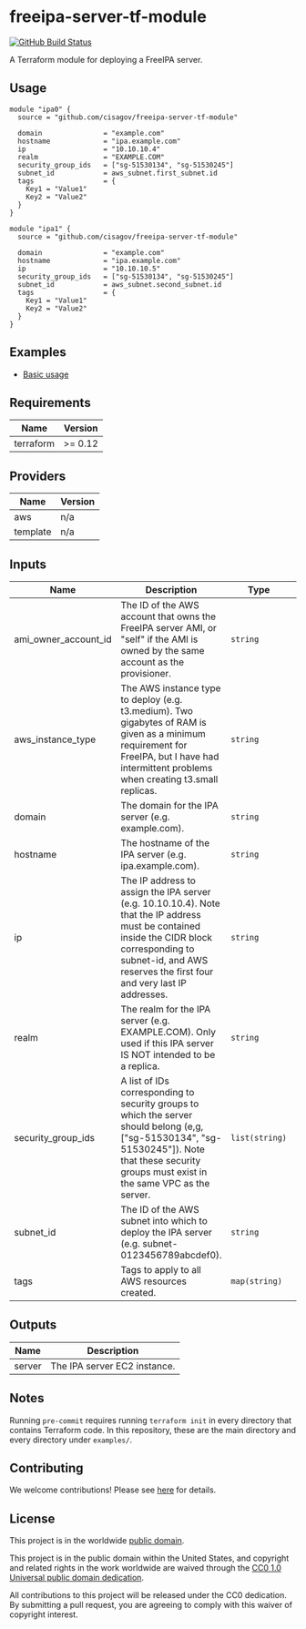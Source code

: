 # freeipa-server-tf-module #

[![GitHub Build Status](https://github.com/cisagov/freeipa-server-tf-module/workflows/build/badge.svg)](https://github.com/cisagov/freeipa-server-tf-module/actions)

A Terraform module for deploying a FreeIPA server.

## Usage ##

```hcl
module "ipa0" {
  source = "github.com/cisagov/freeipa-server-tf-module"

  domain               = "example.com"
  hostname             = "ipa.example.com"
  ip                   = "10.10.10.4"
  realm                = "EXAMPLE.COM"
  security_group_ids   = ["sg-51530134", "sg-51530245"]
  subnet_id            = aws_subnet.first_subnet.id
  tags                 = {
    Key1 = "Value1"
    Key2 = "Value2"
  }
}

module "ipa1" {
  source = "github.com/cisagov/freeipa-server-tf-module"

  domain               = "example.com"
  hostname             = "ipa.example.com"
  ip                   = "10.10.10.5"
  security_group_ids   = ["sg-51530134", "sg-51530245"]
  subnet_id            = aws_subnet.second_subnet.id
  tags                 = {
    Key1 = "Value1"
    Key2 = "Value2"
  }
}
```

## Examples ##

* [Basic usage](https://github.com/cisagov/freeipa-server-tf-module/tree/develop/examples/basic_usage)

## Requirements ##

| Name | Version |
|------|---------|
| terraform | >= 0.12 |

## Providers ##

| Name | Version |
|------|---------|
| aws | n/a |
| template | n/a |

## Inputs ##

| Name | Description | Type | Default | Required |
|------|-------------|------|---------|:--------:|
| ami_owner_account_id | The ID of the AWS account that owns the FreeIPA server AMI, or "self" if the AMI is owned by the same account as the provisioner. | `string` | `self` | no |
| aws_instance_type | The AWS instance type to deploy (e.g. t3.medium).  Two gigabytes of RAM is given as a minimum requirement for FreeIPA, but I have had intermittent problems when creating t3.small replicas. | `string` | `t3.medium` | no |
| domain | The domain for the IPA server (e.g. example.com). | `string` | n/a | yes |
| hostname | The hostname of the IPA server (e.g. ipa.example.com). | `string` | n/a | yes |
| ip | The IP address to assign the IPA server (e.g. 10.10.10.4).  Note that the IP address must be contained inside the CIDR block corresponding to subnet-id, and AWS reserves the first four and very last IP addresses. | `string` | n/a | yes |
| realm | The realm for the IPA server (e.g. EXAMPLE.COM).  Only used if this IPA server IS NOT intended to be a replica. | `string` | `EXAMPLE.COM` | no |
| security_group_ids | A list of IDs corresponding to security groups to which the server should belong (e,g, ["sg-51530134", "sg-51530245"]).  Note that these security groups must exist in the same VPC as the server. | `list(string)` | `[]` | no |
| subnet_id | The ID of the AWS subnet into which to deploy the IPA server (e.g. subnet-0123456789abcdef0). | `string` | n/a | yes |
| tags | Tags to apply to all AWS resources created. | `map(string)` | `{}` | no |

## Outputs ##

| Name | Description |
|------|-------------|
| server | The IPA server EC2 instance. |

## Notes ##

Running `pre-commit` requires running `terraform init` in every
directory that contains Terraform code. In this repository, these are
the main directory and every directory under `examples/`.

## Contributing ##

We welcome contributions!  Please see [here](CONTRIBUTING.md) for
details.

## License ##

This project is in the worldwide [public domain](LICENSE).

This project is in the public domain within the United States, and
copyright and related rights in the work worldwide are waived through
the [CC0 1.0 Universal public domain
dedication](https://creativecommons.org/publicdomain/zero/1.0/).

All contributions to this project will be released under the CC0
dedication. By submitting a pull request, you are agreeing to comply
with this waiver of copyright interest.

